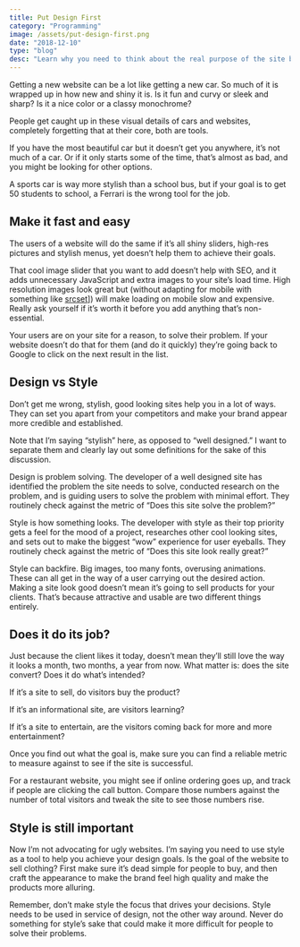 ```yaml
---
title: Put Design First
category: "Programming"
image: /assets/put-design-first.png
date: "2018-12-10"
type: "blog"
desc: "Learn why you need to think about the real purpose of the site before you choose a layout, font, color scheme, or anything else."
---
```


Getting a new website can be a lot like getting a new car. So much of it is wrapped up in how new and shiny it is. Is it fun and curvy or sleek and sharp? Is it a nice color or a classy monochrome?

People get caught up in these visual details of cars and websites, completely forgetting that at their core, both are tools.

If you have the most beautiful car but it doesn’t get you anywhere, it’s not much of a car. Or if it only starts some of the time, that’s almost as bad, and you might be looking for other options.

A sports car is way more stylish than a school bus, but if your goal is to get 50 students to school, a Ferrari is the wrong tool for the job.

## Make it fast and easy

The users of a website will do the same if it’s all shiny sliders, high-res pictures and stylish menus, yet doesn’t help them to achieve their goals.

That cool image slider that you want to add doesn’t help with SEO, and it adds unnecessary JavaScript and extra images to your site’s load time. High resolution images look great but (without adapting for mobile with something like [srcset](https://developer.mozilla.org/en-US/docs/Learn/HTML/Multimedia_and_embedding/Responsive_images#Resolution_switching_Different_sizes)]) will make loading on mobile slow and expensive. Really ask yourself if it’s worth it before you add anything that’s non-essential.

Your users are on your site for a reason, to solve their problem. If your website doesn’t do that for them (and do it quickly) they’re going back to Google to click on the next result in the list.

## Design vs Style

Don’t get me wrong, stylish, good looking sites help you in a lot of ways. They can set you apart from your competitors and make your brand appear more credible and established.

Note that I’m saying “stylish” here, as opposed to “well designed.” I want to separate them and clearly lay out some definitions for the sake of this discussion.

Design is problem solving. The developer of a well designed site has identified the problem the site needs to solve, conducted research on the problem, and is guiding users to solve the problem with minimal effort. They routinely check against the metric of “Does this site solve the problem?”

Style is how something looks. The developer with style as their top priority gets a feel for the mood of a project, researches other cool looking sites, and sets out to make the biggest “wow” experience for user eyeballs. They routinely check against the metric of “Does this site look really great?”

Style can backfire. Big images, too many fonts, overusing animations. These can all get in the way of a user carrying out the desired action. Making a site look good doesn’t mean it’s going to sell products for your clients. That’s because attractive and usable are two different things entirely.

## Does it do its job?

Just because the client likes it today, doesn’t mean they’ll still love the way it looks a month, two months, a year from now. What matter is: does the site convert? Does it do what’s intended?

If it’s a site to sell, do visitors buy the product?

If it’s an informational site, are visitors learning?

If it’s a site to entertain, are the visitors coming back for more and more entertainment?

Once you find out what the goal is, make sure you can find a reliable metric to measure against to see if the site is successful.

For a restaurant website, you might see if online ordering goes up, and track if people are clicking the call button. Compare those numbers against the number of total visitors and tweak the site to see those numbers rise.

## Style is still important

Now I’m not advocating for ugly websites. I’m saying you need to use style as a tool to help you achieve your design goals. Is the goal of the website to sell clothing? First make sure it’s dead simple for people to buy, and then craft the appearance to make the brand feel high quality and make the products more alluring.

Remember, don’t make style the focus that drives your decisions. Style needs to be used in service of design, not the other way around. Never do something for style’s sake that could make it more difficult for people to solve their problems.
